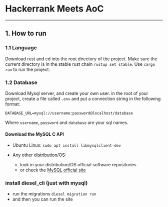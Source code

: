 # Hackerrank Meets AoC

---

## 1. How to run

### 1.1 Language

Download rust and cd into the root directory of the project. Make sure the
current directory is in the stable rust chain `rustup set stable`. Use
`cargo run` to run the project.

### 1.2 Database

Download Mysql server, and create your own user. in the root of your project,
create a file called `.env` and put a connection string in the following format:

`DATABASE_URL=mysql://username:password@localhost/database`

Where `username`, `password` and `database` are your sql names.

#### Download the MySQL C API

- Ubuntu Linux: `sudo apt install libmysqlclient-dev`

- Any other distribution/OS:
  - look in your distribution/OS official software repositories
  - or check the [MySQL official site](https://dev.mysql.com/downloads/c-api/)

### install diesel_cli (just with mysql)
- run the migrations `diesel migration run`
- and then you can run the site
